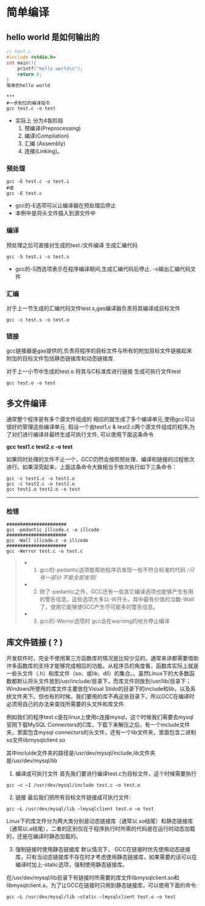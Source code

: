 
# 简单编译

## hello world 是如何输出的

```c
// test.c
#include <stdio.h>
int main(){
    printf("hello world\n");
    return 0;
}
简单的hello world
```

```shell
*** 
#一步到位的编译指令
gcc test.c -o test
```

* 实际上 分为4各阶段
  1. 预编译(Preprocessing)
  2. 编译(Compilation)
  3. 汇编 (Assembly)
  4. 连接(Linking)。

### 预处理

```shell
gcc -E test.c -o test.i
#或
gcc -E test.c
```

* gcc的-E选项可以让编译器在预处理后停止
* 本例中是将头文件插入到源文件中

### 编译

预处理之后可直接对生成的test.i文件编译 生成汇编代码

```shell
gcc -S test.i -o test.s
```

* gcc的-S西选项表示在程序编译期间,生成汇编代码后停止.
  -o输出汇编代码文件

### 汇编

对于上一节生成的汇编代码文件test.s,gas编译器负责将其编译成目标文件

```shell
gcc -c test.s -o test.o
```

### 链接

gcc链接器是gas提供的,负责将程序的目标文件与所有的附加目标文件链接起来
附加的目标文件包括静态链接库和动态链接库.

对于上一小节中生成的test.o 将其与C标准库进行链接 生成可执行文件test

```shell
gcc test.o -o test 
```

## 多文件编译

通常整个程序是有多个源文件组成的 相应的就生成了多个编译单元,使用gcc可以很好的管理这些编译单元.
假设一个由test1,c & test2.c两个源文件组成的程序,为了对们进行编译并最终生成可执行文件, 可以使用下面这条命令

**gcc test1.c test2.c -o test**

如果同时处理的文件不止一个，GCC仍然会按照预处理、编译和链接的过程依次进行。如果深究起来，上面这条命令大致相当于依次执行如下三条命令：

```shell
gcc -c test1.c -o test1.o
gcc -c test2.c -o test2.o
gcc test1.o test2.o -o test
```

---

### 检错

```shell
######################
gcc -pedantic illcode.c -o illcode
######################
gcc -Wall illcode.c -o illcode
######################
gcc -Werror test.c -o test.c
```

> * 1. gcc的-pedantic选项能帮助程序员发现一些不符合标准的代码  /*只有一部分 不能全部发现*/
> * 2. 除了-pedantic之外，GCC还有一些其它编译选项也能够产生有用的警告信息。这些选项大多以-W开头，其中最有价值的当数-Wall了，使用它能够使GCC产生尽可能多的警告信息。
> * 3. gcc的-Werror选项时 gcc会在warning的地方停止编译

## 库文件链接 ( ? )

开发软件时，完全不使用第三方函数库的情况是比较少见的，通常来讲都需要借助许多函数库的支持才能够完成相应的功能。从程序员的角度看，函数库实际上就是一些头文件（.h）和库文件（so、或lib、dll）的集合。。虽然Linux下的大多数函数都默认将头文件放到/usr/include/目录下，而库文件则放到/usr/lib/目录下；  Windows所使用的库文件主要放在Visual Stido的目录下的include和lib，以及系统文件夹下。但也有的时候，我们要用的库不再这些目录下，所以GCC在编译时必须用自己的办法来查找所需要的头文件和库文件.

例如我们的程序test.c是在linux上使用c连接mysql，这个时候我们需要去mysql官网下载MySQL Connectors的C库，下载下来解压之后，有一个include文件夹，里面包含mysql connectors的头文件，还有一个lib文件夹，里面包含二进制so文件libmysqlclient.so

其中inclulde文件夹的路径是/usr/dev/mysql/include,lib文件夹是/usr/dev/mysql/lib

1. 编译成可执行文件
   首先我们要进行编译test.c为目标文件，这个时候需要执行

```shell
gcc –c –I /usr/dev/mysql/include test.c –o test.o
```

2. 链接
   最后我们把所有目标文件链接成可执行文件:

```shell
gcc –L /usr/dev/mysql/lib –lmysqlclient test.o –o test
```

Linux下的库文件分为两大类分别是动态链接库（通常以.so结尾）和静态链接库（通常以.a结尾），二者的区别仅在于程序执行时所需的代码是在运行时动态加载的，还是在编译时静态加载的。

3. 强制链接时使用静态链接库
   默认情况下， GCC在链接时优先使用动态链接库，只有当动态链接库不存在时才考虑使用静态链接库，如果需要的话可以在编译时加上-static选项，强制使用静态链接库。

在/usr/dev/mysql/lib目录下有链接时所需要的库文件libmysqlclient.so和libmysqlclient.a，为了让GCC在链接时只用到静态链接库，可以使用下面的命令:

```shell
gcc –L /usr/dev/mysql/lib –static –lmysqlclient test.o –o test
```
